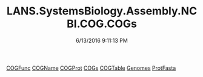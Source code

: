 ﻿---
title: LANS.SystemsBiology.Assembly.NCBI.COG.COGs
date: 6/13/2016 9:11:13 PM
---

[COGFunc](T-LANS.SystemsBiology.Assembly.NCBI.COG.COGs.COGFunc.html)
[COGName](T-LANS.SystemsBiology.Assembly.NCBI.COG.COGs.COGName.html)
[COGProt](T-LANS.SystemsBiology.Assembly.NCBI.COG.COGs.COGProt.html)
[COGs](T-LANS.SystemsBiology.Assembly.NCBI.COG.COGs.COGs.html)
[COGTable](T-LANS.SystemsBiology.Assembly.NCBI.COG.COGs.COGTable.html)
[Genomes](T-LANS.SystemsBiology.Assembly.NCBI.COG.COGs.Genomes.html)
[ProtFasta](T-LANS.SystemsBiology.Assembly.NCBI.COG.COGs.ProtFasta.html)
